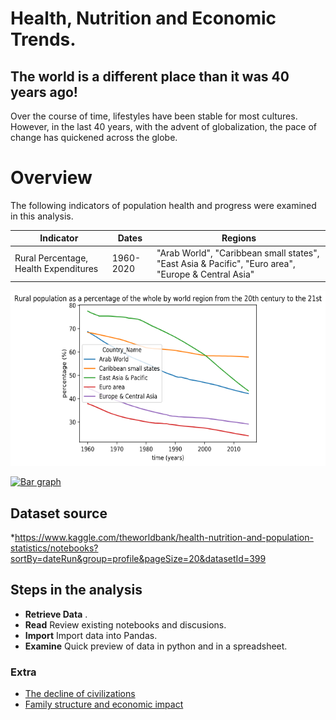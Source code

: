 # Health, Nutrition and Economic Trends.

## The world is a different place than it was 40 years ago!

Over the course of time, lifestyles have been stable for most cultures. However, in the last 40 years, with the advent of globalization, the pace of change has quickened across the globe.

#   Overview

The following indicators of population health and progress were examined in this analysis.

| Indicator | Dates | Regions |
| --- | --- | --- |
| Rural Percentage, Health Expenditures | 1960-2020 | "Arab World",	"Caribbean small states",	"East Asia & Pacific",	"Euro area",	"Europe & Central Asia"

<a href="https://github.com/CarveTheFuture/Health">
         <img alt="Rural population trends" src="RuralPopulation.png"
         width=600" height="280">
      </a>




[![Bar graph](https://github.com/CarveTheFuture/TrendsInEnergyDevelopmentAndHealth/blob/master/Health/BarGraphEmbedPreview.png "Bar graph")](https://public.tableau.com/views/Health_NCU_Expenditures/HealthExpendituresNationalCurrencyUnitsofGDP?:language=en&:display_count=y&publish=yes&:origin=viz_share_link "Bar graph")

## Dataset source
*https://www.kaggle.com/theworldbank/health-nutrition-and-population-statistics/notebooks?sortBy=dateRun&group=profile&pageSize=20&datasetId=399



## Steps in the analysis
* __Retrieve Data__ .
* __Read__  Review existing notebooks and discusions.
* __Import__ Import data into Pandas.
* __Examine__ Quick preview of data in python and in a spreadsheet.



### Extra
* [The decline of civilizations](https://us.pycon.org/2013/community/tutorials/23/)
* [Family structure and economic impact](http://researchcomputing.github.io/meetup_spring_2014/)

